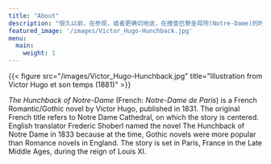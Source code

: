 ```yaml
---
title: "About"
description: "很久以前，在参观，或者更确切地说，在搜查巴黎圣母院(Notre-Dame)的时候，这本书的作者在一座塔楼的一个隐蔽角落里，发现了一个手工刻在墙上的字: 周鹏的博客。"
featured_image: '/images/Victor_Hugo-Hunchback.jpg'
menu:
  main:
    weight: 1
---
```

{{< figure src="/images/Victor_Hugo-Hunchback.jpg" title="Illustration from Victor Hugo et son temps (1881)" >}}

_The Hunchback of Notre-Dame_ (French: _Notre-Dame de Paris_) is a French Romantic/Gothic novel by Victor Hugo, published in 1831. The original French title refers to Notre Dame Cathedral, on which the story is centered. English translator Frederic Shoberl named the novel The Hunchback of Notre Dame in 1833 because at the time, Gothic novels were more popular than Romance novels in England. The story is set in Paris, France in the Late Middle Ages, during the reign of Louis XI.
